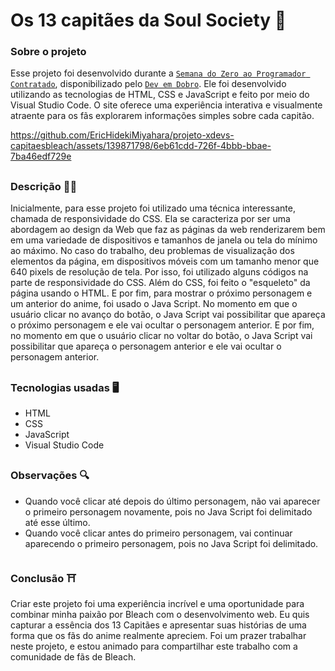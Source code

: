 # Os 13 capitães da Soul Society 🏯

### Sobre o projeto 
  Esse projeto foi desenvolvido durante a [`Semana do Zero ao Programador Contratado`](https://devemdobro.com), disponibilizado pelo [`Dev em Dobro`](https://www.youtube.com/@DevemDobro). Ele foi desenvolvido utilizando as tecnologias de HTML, CSS e JavaScript e feito por meio do Visual Studio Code. O site oferece uma experiência interativa e visualmente atraente para os fãs explorarem informações simples sobre cada capitão.

https://github.com/EricHidekiMiyahara/projeto-xdevs-capitaesbleach/assets/139871798/6eb61cdd-726f-4bbb-bbae-7ba46edf729e

##

### Descrição 👨‍💻
  Inicialmente, para esse projeto foi utilizado uma técnica interessante, chamada de responsividade do CSS. Ela se caracteriza por ser uma abordagem ao design da Web que faz as páginas da web renderizarem bem em uma variedade de dispositivos e tamanhos de janela ou tela do mínimo ao máximo. No caso do trabalho, deu problemas de visualização dos elementos da página, em dispositivos móveis com um tamanho menor que 640 pixels de resolução de tela. Por isso, foi utilizado alguns códigos na parte de responsividade do CSS. Além do CSS, foi feito o "esqueleto" da página usando o HTML. E por fim, para mostrar o próximo personagem e um anterior do anime, foi usado o Java Script. No momento em que o usuário clicar no avanço do botão, o Java Script vai possibilitar que apareça o próximo personagem e ele vai ocultar o personagem anterior. E por fim, no momento em que o usuário clicar no voltar do botão, o Java Script vai possibilitar que apareça o personagem anterior e ele vai ocultar o personagem anterior. 

## 

### Tecnologias usadas 🖥️
* HTML
* CSS
* JavaScript
* Visual Studio Code

## 

### Observações 🔍
* Quando você clicar até depois do último personagem, não vai aparecer o primeiro personagem novamente, pois no Java Script foi delimitado até esse último.
* Quando você clicar antes do primeiro personagem, vai continuar aparecendo o primeiro personagem, pois no Java Script foi delimitado.
  
## 

### Conclusão ⛩️
  Criar este projeto foi uma experiência incrível e uma oportunidade para combinar minha paixão por Bleach com o desenvolvimento web. Eu quis capturar a essência dos 13 Capitães e apresentar suas histórias de uma forma que os fãs do anime realmente apreciem. Foi um prazer trabalhar neste projeto, e estou animado para compartilhar este trabalho com a comunidade de fãs de Bleach.

